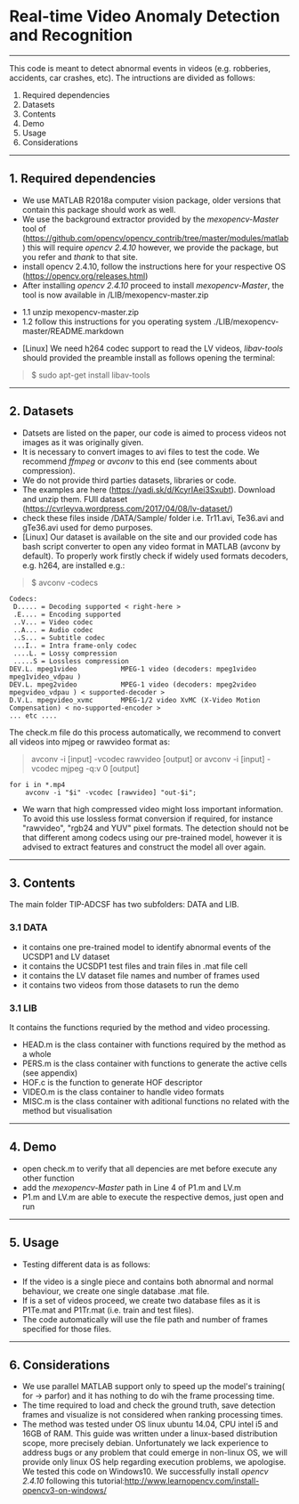 # Real-time Video Anomaly Detection and Recognition
---

This code is meant to detect abnormal events in videos (e.g. robberies, accidents, car crashes, etc). 
The intructions are divided as follows:
1. Required dependencies
2. Datasets
3. Contents
4. Demo
5. Usage
6. Considerations
---

## 1. Required dependencies
- We use MATLAB R2018a computer vision package, older versions that contain this package should work as well.
- We use the background extractor provided by the _mexopencv-Master_ tool of (https://github.com/opencv/opencv_contrib/tree/master/modules/matlab) this will require _opencv 2.4.10_ however, we provide the package, but you refer and _thank_ to that site.
- install opencv 2.4.10, follow the instructions here for your respective OS (https://opencv.org/releases.html)
- After installing _opencv 2.4.10_ proceed to install _mexopencv-Master_, the tool is now available in /LIB/mexopencv-master.zip 
+ 1.1 unzip mexopencv-master.zip
+ 1.2 follow this instructions for you operating system ./LIB/mexopencv-master/README.markdown
- [Linux] We need h264 codec support to read the LV videos, _libav-tools_ should provided the preamble install as follows opening the terminal:
> $ sudo apt-get install libav-tools
---

## 2. Datasets 
- Datsets are listed on the paper, our code is aimed to process videos not images as it was originally given.
- It is necessary to convert images to avi files to test the code. We recommend _ffmpeg_ or _avconv_ to this end (see comments about compression). 
- We do not provide third parties datasets, libraries or code.
- The examples are here (https://yadi.sk/d/KcyrIAei3Sxubt). Download and unzip them. FUll dataset (https://cvrleyva.wordpress.com/2017/04/08/lv-dataset/)
- check these files inside /DATA/Sample/ folder i.e. Tr11.avi, Te36.avi and gTe36.avi used for demo purposes.
- [Linux] Our dataset is available on the site and our provided code has bash script converter to open any video format in MATLAB (avconv by default). To properly work firstly check if widely used formats decoders, e.g. h264, are installed e.g.:
> $ avconv -codecs
```
Codecs:
 D..... = Decoding supported < right-here >
 .E.... = Encoding supported  
 ..V... = Video codec
 ..A... = Audio codec
 ..S... = Subtitle codec
 ...I.. = Intra frame-only codec
 ....L. = Lossy compression
 .....S = Lossless compression
DEV.L. mpeg1video           MPEG-1 video (decoders: mpeg1video mpeg1video_vdpau )
DEV.L. mpeg2video           MPEG-1 video (decoders: mpeg2video mpegvideo_vdpau ) < supported-decoder >
D.V.L. mpegvideo_xvmc       MPEG-1/2 video XvMC (X-Video Motion Compensation) < no-supported-encoder >
... etc ....
```
The check.m file do this process automatically, we recommend to convert all videos into mjpeg or rawvideo format as:
> avconv -i [input] -vcodec rawvideo [output]
or
> avconv -i [input] -vcodec mjpeg -q:v 0 [output]
```
for i in *.mp4
	avconv -i "$i" -vcodec [rawvideo] "out-$i";
```
- We warn that high compressed video might loss important information. To avoid this use lossless format conversion if required, for instance "rawvideo", "rgb24 and YUV" pixel formats. The detection should not be that different among codecs using our pre-trained model, however it is advised to extract features and construct the model all over again.
---

## 3. Contents
The main folder TIP-ADCSF has two subfolders: DATA and LIB.

### 3.1 DATA
+ it contains one pre-trained model to identify abnormal events of the UCSDP1 and LV dataset
+ it contains the UCSDP1 test files and train files in .mat file cell
+ it contains the LV dataset file names and number of frames used
+ it contains two videos from those datasets to run the demo

### 3.1 LIB
It contains the functions requried by the method and video processing.
+ HEAD.m is the class container with functions required by the method as a whole
+ PERS.m is the class container with functions to generate the active cells (see appendix)
+ HOF.c is the function to generate HOF descriptor 
+ VIDEO.m is the class container to handle video formats
+ MISC.m is the class container with aditional functions no related with the method but visualisation
---

## 4. Demo
- open check.m to verify that all depencies are met before execute any other function
- add the _mexopencv-Master_ path in Line 4 of P1.m and LV.m
- P1.m and LV.m are able to execute the respective demos, just open and run
---

## 5. Usage
- Testing different data is as follows:
+ If the video is a single piece and contains both abnormal and normal behaviour, we create one single database .mat file.
+ If is a set of videos proceed, we create two database files as it is P1Te.mat and P1Tr.mat (i.e. train and test files).
+ The code automatically will use the file path and number of frames specified for those files.
---

## 6. Considerations
- We use parallel MATLAB support only to speed up the model's training( for -> parfor) and it has nothing to do wih the frame processing time.
- The time required to load and check the ground truth, save detection frames and visualize is not considered when ranking processing times.
- The method was tested under OS linux ubuntu 14.04, CPU intel i5 and 16GB of RAM. This guide was written under a linux-based distribution scope, more precisely debian. Unfortunately we lack experience to address bugs or any problem that could emerge in non-linux OS, we will provide only linux OS help regarding execution problems, we apologise.
We tested this code on Windows10. We successfully install _opencv 2.4.10_ following this tutorial:http://www.learnopencv.com/install-opencv3-on-windows/